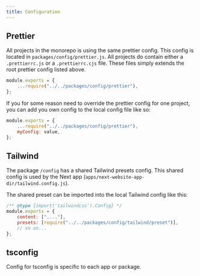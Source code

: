 ```yaml
---
title: Configuration
---
```


## Prettier

All projects in the monorepo is using the same prettier config. This config is located in `packages/config/prettier.js`.
All projects do contain either a `.prettierrc.js` or a `.prettierrc.cjs` file. These files simply extends the root prettier config listed above.

```js
module.exports = {
	...require("../../packages/config/prettier"),
};
```

If you for some reason need to override the prettier config for one project, you can add you own config to the local config file like so:

```js
module.exports = {
	...require("../../packages/config/prettier"),
	myConfig: value,
};
```

## Tailwind

The package `/config` has a shared Tailwind presets config. This shared config is used by the Next app (`apps/next-website-app-dir/tailwind.config.js`).

The shared preset can be imported into the local Tailwind config like this:

```js
/** @type {import('tailwindcss').Config} */
module.exports = {
	content: ["...."],
	presets: [require("../../packages/config/tailwind/preset")],
	// so on...
};
```

## tsconfig

Config for tsconfig is specific to each app or package.

